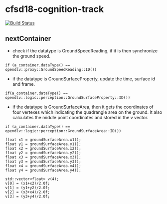 # cfsd18-cognition-track
[![Build Status](https://travis-ci.org/cfsd/cfsd18-cognition-track.svg?branch=master)](https://travis-ci.org/cfsd/cfsd18-cognition-track)

## nextContainer
- check if the datatype is GroundSpeedReading, if it is then synchronize the ground speed.
```
if (a_container.dataType() == opendlv::proxy::GroundSpeedReading::ID())
```
- if the datatype is GroundSurfaceProperty, update the time, surface id and frame.
```
if(a_container.dataType() == opendlv::logic::perception::GroundSurfaceProperty::ID())
```
- if the datatype is GroundSurfaceArea, then it gets the coordinates of four vertexes which indicating the quadrangle area on the ground. It also calculates the middle point coordinates and stored in the v vector.
```
if (a_container.dataType() == opendlv::logic::perception::GroundSurfaceArea::ID())
```
```
float x1 = groundSurfaceArea.x1();
float y1 = groundSurfaceArea.y1();
float x2 = groundSurfaceArea.x2();
float y2 = groundSurfaceArea.y2();
float x3 = groundSurfaceArea.x3();
float y3 = groundSurfaceArea.y3();
float x4 = groundSurfaceArea.x4();
float y4 = groundSurfaceArea.y4();
```
```
std::vector<float> v(4);
v[0] = (x1+x2)/2.0f;
v[1] = (y1+y2)/2.0f;
v[2] = (x3+x4)/2.0f;
v[3] = (y3+y4)/2.0f;
```
